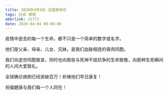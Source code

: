 ```yaml
---
title: 2020年4月4日·全国哀悼日
tags: 社会 感悟
abbrlink: 11773
date: 2020-04-04 00:00:00
---
```


疫情中逝去的每一个生命，都不只是一个简单的数字或名字。
<!-- more -->
他们是父亲、母亲、儿女、兄妹，是我们血脉相连的骨肉同胞。

我们向逝世同胞致哀，同时也向那些与死神不屈抗争的生命致敬，向那种生死瞬间的人间大爱致礼。

全球确诊病例已经突破百万！祈祷他们早日康复！

祝福健康与我们每一个人同在！
